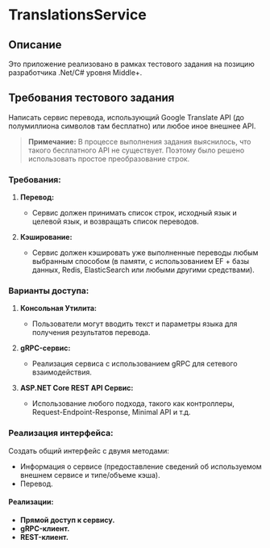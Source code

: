 # TranslationsService

## Описание
Это приложение реализовано в рамках тестового задания на позицию разработчика .Net/C# уровня Middle+.

## Требования тестового задания
Написать сервис перевода, использующий Google Translate API (до полумиллиона символов там бесплатно) или любое иное внешнее API.

> **Примечание:** В процессе выполнения задания выяснилось, что такого бесплатного API не существует. Поэтому было решено использовать простое преобразование строк.

### Требования:

1. **Перевод:**
   - Сервис должен принимать список строк, исходный язык и целевой язык, и возвращать список переводов.

2. **Кэширование:**
   - Сервис должен кэшировать уже выполненные переводы любым выбранным способом (в памяти, с использованием EF + базы данных, Redis, ElasticSearch или любыми другими средствами).

### Варианты доступа:
1. **Консольная Утилита:**
   - Пользователи могут вводить текст и параметры языка для получения результатов перевода.

2. **gRPC-сервис:**
   - Реализация сервиса с использованием gRPC для сетевого взаимодействия.

3. **ASP.NET Core REST API Сервис:**
   - Использование любого подхода, такого как контроллеры, Request-Endpoint-Response, Minimal API и т.д.

### Реализация интерфейса:
Создать общий интерфейс с двумя методами: 
- Информация о сервисе (предоставление сведений об используемом внешнем сервисе и типе/объеме кэша).
- Перевод.

#### Реализации:
- **Прямой доступ к сервису.**
- **gRPC-клиент.**
- **REST-клиент.**
